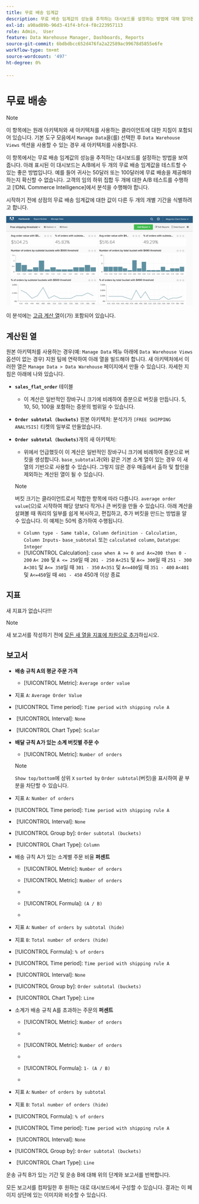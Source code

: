 ```yaml
---
title: 무료 배송 임계값
description: 무료 배송 임계값의 성능을 추적하는 대시보드를 설정하는 방법에 대해 알아봅니다.
exl-id: a90ad89b-96d3-41f4-bfc4-f8c223957113
role: Admin,  User
feature: Data Warehouse Manager, Dashboards, Reports
source-git-commit: 6bdbdbcc652d476fa2a22589ac99678d5855e6fe
workflow-type: tm+mt
source-wordcount: '497'
ht-degree: 0%

---
```


# 무료 배송

>[!NOTE]
>
>이 항목에는 원래 아키텍처와 새 아키텍처를 사용하는 클라이언트에 대한 지침이 포함되어 있습니다. 기본 도구 모음에서 `Manage Data`을(를) 선택한 후 `Data Warehouse Views` 섹션을 사용할 수 있는 경우 새 아키텍처를 사용합니다.

이 항목에서는 무료 배송 임계값의 성능을 추적하는 대시보드를 설정하는 방법을 보여 줍니다. 아래 표시된 이 대시보드는 A/B에서 두 개의 무료 배송 임계값을 테스트할 수 있는 좋은 방법입니다. 예를 들어 귀사는 50달러 또는 100달러에 무료 배송을 제공해야 하는지 확신할 수 없습니다. 고객의 임의 하위 집합 두 개에 대한 A/B 테스트를 수행하고 [!DNL Commerce Intelligence]에서 분석을 수행해야 합니다.

시작하기 전에 상점의 무료 배송 임계값에 대한 값이 다른 두 개의 개별 기간을 식별하려고 합니다.

![](../../assets/free_shipping_threshold.png)

이 분석에는 [고급 계산 열](../data-warehouse-mgr/adv-calc-columns.md)이(가) 포함되어 있습니다.

## 계산된 열

원본 아키텍처를 사용하는 경우(예: `Manage Data` 메뉴 아래에 `Data Warehouse Views` 옵션이 없는 경우) 지원 팀에 연락하여 아래 열을 빌드해야 합니다. 새 아키텍처에서 이러한 열은 `Manage Data > Data Warehouse` 페이지에서 만들 수 있습니다. 자세한 지침은 아래에 나와 있습니다.

* **`sales_flat_order`** 테이블
   * 이 계산은 일반적인 장바구니 크기에 비례하여 증분으로 버킷을 만듭니다. 5, 10, 50, 100을 포함하는 증분의 범위일 수 있습니다.

* **`Order subtotal (buckets)`** 원본 아키텍처: 분석가가 `[FREE SHIPPING ANALYSIS]` 티켓의 일부로 만들었습니다.
* **`Order subtotal (buckets)`**&#x200B;개의 새 아키텍처:
   * 위에서 언급했듯이 이 계산은 일반적인 장바구니 크기에 비례하여 증분으로 버킷을 생성합니다. `base_subtotal`과(와) 같은 기본 소계 열이 있는 경우 이 새 열의 기반으로 사용할 수 있습니다. 그렇지 않은 경우 매출에서 출하 및 할인을 제외하는 계산된 열이 될 수 있습니다.

  >[!NOTE]
  >
  >버킷 크기는 클라이언트로서 적합한 항목에 따라 다릅니다. `average order value`(으)로 시작하여 해당 양보다 작거나 큰 버킷을 만들 수 있습니다. 아래 계산을 살펴볼 때 쿼리의 일부를 쉽게 복사하고, 편집하고, 추가 버킷을 만드는 방법을 알 수 있습니다. 이 예제는 50씩 증가하여 수행됩니다.

   * `Column type - Same table, Column definition - Calculation, Column Inputs-` `base_subtotal` 또는 `calculated column`, `Datatype`: `Integer`
   * [!UICONTROL Calculation]: `case when A >= 0 and A<=200 then 0 - 200`
`A< 200` 및 `A <= 250`일 때 `201 - 250`
`A<251` 및 `A<= 300`일 때 `251 - 300`
`A<301` 및 `A<= 350`일 때 `301 - 350`
`A<351` 및 `A<=400`일 때 `351 - 400`
`A<401` 및 `A<=450`일 때 `401 - 450`
450개 이상
종료


## 지표

새 지표가 없습니다!!!

>[!NOTE]
>
>새 보고서를 작성하기 전에 [모든 새 열을 지표에 차원으로 추가](../data-warehouse-mgr/manage-data-dimensions-metrics.md)하십시오.

## 보고서

* **배송 규칙 A의 평균 주문 가격**
   * [!UICONTROL Metric]: `Average order value`

* 지표 `A`: `Average Order Value`
* [!UICONTROL Time period]: `Time period with shipping rule A`
* &#x200B;
  [!UICONTROL Interval]: `None`
* &#x200B;
  [!UICONTROL Chart Type]: `Scalar`

* **배달 규칙 A가 있는 소계 버킷별 주문 수**
   * [!UICONTROL Metric]: `Number of orders`

  >[!NOTE]
  >
  >`Show top/bottom`에 상위 `X` `sorted by` `Order subtotal`(버킷)을 표시하여 끝 부분을 차단할 수 있습니다.

* 지표 `A`: `Number of orders`
* [!UICONTROL Time period]: `Time period with shipping rule A`
* &#x200B;
  [!UICONTROL Interval]: `None`
* [!UICONTROL Group by]: `Order subtotal (buckets)`
* &#x200B;
  [!UICONTROL Chart Type]: `Column`

* 배송 규칙 A가 있는 소계별 주문 비율 **퍼센트**
   * [!UICONTROL Metric]: `Number of orders`

   * [!UICONTROL Metric]: `Number of orders`
   * &#x200B;

     [!UICONTROL 그룹 기준]: `Independent`
   * [!UICONTROL Formula]: `(A / B)`
   * &#x200B;

     [!UICONTROL Format]: `%`

* 지표 `A`: `Number of orders by subtotal (hide)`
* 지표 `B`: `Total number of orders (hide)`
* [!UICONTROL Formula]: `% of orders`
* [!UICONTROL Time period]: `Time period with shipping rule A`
* &#x200B;
  [!UICONTROL Interval]: `None`
* [!UICONTROL Group by]: `Order subtotal (buckets)`
* &#x200B;
  [!UICONTROL Chart Type]: `Line`

* 소계가 배송 규칙 A를 초과하는 주문의 **퍼센트**
   * [!UICONTROL Metric]: `Number of orders`
   * &#x200B;

     [!UICONTROL Perspective]: `Cumulative`

   * [!UICONTROL Metric]: `Number of orders`
   * &#x200B;

     [!UICONTROL 그룹 기준]: `Independent`

   * [!UICONTROL Formula]: `1- (A / B)`
   * &#x200B;

     [!UICONTROL Format]: `%`

* 지표 `A`: `Number of orders by subtotal`
* 지표 `B`: `Total number of orders (hide)`
* [!UICONTROL Formula]: `% of orders`
* [!UICONTROL Time period]: `Time period with shipping rule A`
* &#x200B;
  [!UICONTROL Interval]: `None`
* [!UICONTROL Group by]: `Order subtotal (buckets)`
* &#x200B;
  [!UICONTROL Chart Type]: `Line`


운송 규칙 B가 있는 기간 및 운송 B에 대해 위의 단계와 보고서를 반복합니다.

모든 보고서를 컴파일한 후 원하는 대로 대시보드에서 구성할 수 있습니다. 결과는 이 페이지 상단에 있는 이미지와 비슷할 수 있습니다.
